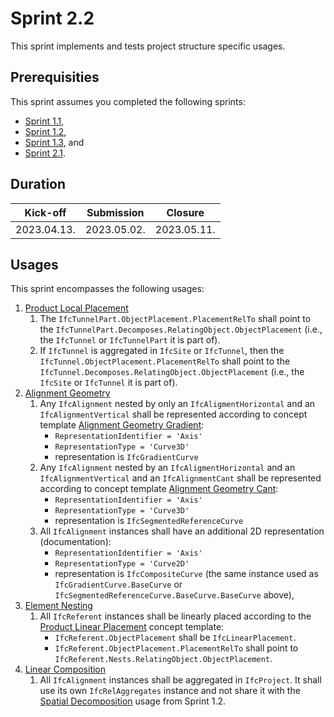 # Sprint 2.2

This sprint implements and tests project structure specific usages.


## Prerequisities

This sprint assumes you completed the following sprints:

- [Sprint 1.1](./sprint1_1.md),
- [Sprint 1.2](./sprint1_2.md),
- [Sprint 1.3](./sprint1_3.md), and
- [Sprint 2.1](./sprint2_1.md).


## Duration

| Kick-off    | Submission  | Closure     |
|-------------|-------------|-------------|
| 2023.04.13. | 2023.05.02. | 2023.05.11. |


## Usages

This sprint encompasses the following usages:

1. [Product Local Placement](https://bsi-infraroom.github.io/IFC-Documentation-Tunnel/4_4_0_0/general/HTML/link/product-local-placement.htm)
    1. The `IfcTunnelPart.ObjectPlacement.PlacementRelTo` shall point to the `IfcTunnelPart.Decomposes.RelatingObject.ObjectPlacement` (i.e., the `IfcTunnel` or `IfcTunnelPart` it is part of).
    1. If `IfcTunnel` is aggregated in `IfcSite` or `IfcTunnel`, then the `IfcTunnel.ObjectPlacement.PlacementRelTo` shall point to the `IfcTunnel.Decomposes.RelatingObject.ObjectPlacement` (i.e., the `IfcSite` or `IfcTunnel` it is part of).
1. [Alignment Geometry](https://bsi-infraroom.github.io/IFC-Documentation-Tunnel/4_4_0_0/general/HTML/link/alignment-geometry.htm)
    1. Any `IfcAlignment` nested by only an `IfcAligmentHorizontal` and an `IfcAlignmentVertical` shall be represented according to concept template [Alignment Geometry Gradient](https://bsi-infraroom.github.io/IFC-Documentation-Tunnel/4_4_0_0/general/HTML/link/alignment-geometry-gradient.htm):
        - `RepresentationIdentifier = 'Axis'`
        - `RepresentationType = 'Curve3D'`
        - representation is `IfcGradientCurve`
    1. Any `IfcAlignment` nested by an `IfcAligmentHorizontal` and an `IfcAlignmentVertical` and an `IfcAlignmentCant` shall be represented according to concept template [Alignment Geometry Cant](https://bsi-infraroom.github.io/IFC-Documentation-Tunnel/4_4_0_0/general/HTML/link/alignment-geometry-cant.htm):
        - `RepresentationIdentifier = 'Axis'`
        - `RepresentationType = 'Curve3D'`
        - representation is `IfcSegmentedReferenceCurve`
    1. All `IfcAlignment` instances shall have an additional 2D representation (documentation):
        - `RepresentationIdentifier = 'Axis'`
        - `RepresentationType = 'Curve2D'`
        - representation is `IfcCompositeCurve` (the same instance used as `IfcGradientCurve.BaseCurve` or `IfcSegmentedReferenceCurve.BaseCurve.BaseCurve` above),
1. [Element Nesting](https://bsi-infraroom.github.io/IFC-Documentation-Tunnel/4_4_0_0/general/HTML/link/element-nesting.htm)
    1. All `IfcReferent` instances shall be linearly placed according to the [Product Linear Placement](https://bsi-infraroom.github.io/IFC-Documentation-Tunnel/4_4_0_0/general/HTML/link/product-linear-placement.htm) concept template:
        - `IfcReferent.ObjectPlacement` shall be `IfcLinearPlacement`.
        - `IfcReferent.ObjectPlacement.PlacementRelTo` shall point to `IfcReferent.Nests.RelatingObject.ObjectPlacement`.
1. [Linear Composition](https://github.com/bSI-InfraRoom/IFC-Specification/pull/557)
    1. All `IfcAlignment` instances shall be aggregated in `IfcProject`. It shall use its own `IfcRelAggregates` instance and not share it with the [Spatial Decomposition](https://bsi-infraroom.github.io/IFC-Documentation-Tunnel/4_4_0_0/general/HTML/link/spatial-decomposition.htm) usage from Sprint 1.2.

